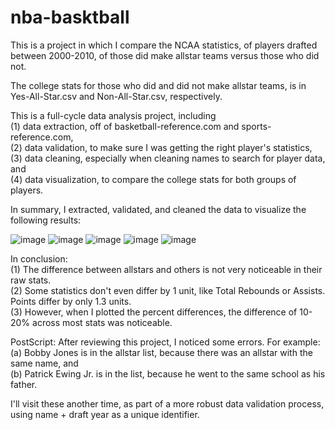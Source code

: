 # nba-basktball

This is a project in which I compare the NCAA statistics, of players drafted between 2000-2010, of those did make allstar teams versus those who did not.

The college stats for those who did and did not make allstar teams, is in Yes-All-Star.csv and Non-All-Star.csv, respectively.

This is a full-cycle data analysis project, including
<br> (1) data extraction, off of basketball-reference.com and sports-reference.com,
<br> (2) data validation, to make sure I was getting the right player's statistics,
<br> (3) data cleaning, especially when cleaning names to search for player data, and
<br> (4) data visualization, to compare the college stats for both groups of players.

In summary, I extracted, validated, and cleaned the data to visualize the following results:

![image](https://user-images.githubusercontent.com/74286542/140826540-04b503bb-1ddf-42e3-9369-a1de3bf3e9d5.png)
![image](https://user-images.githubusercontent.com/74286542/140826565-87df09f1-caa7-4267-a99a-bfd80939ea7d.png)
![image](https://user-images.githubusercontent.com/74286542/140826594-c13b8c8c-26fe-4bcc-976e-c469cd7c64ec.png)
![image](https://user-images.githubusercontent.com/74286542/140826606-1ce82657-e37f-47e6-a1d2-22595399338f.png)
![image](https://user-images.githubusercontent.com/74286542/140826615-97ae3dbf-5f04-4d27-be47-5e00c82ab1ba.png)

In conclusion:
<br>(1) The difference between allstars and others is not very noticeable in their raw stats.
<br>(2) Some statistics don't even differ by 1 unit, like Total Rebounds or Assists. Points differ by only 1.3 units.
<br>(3) However, when I plotted the percent differences, the difference of 10-20% across most stats was noticeable.

PostScript:
After reviewing this project, I noticed some errors. For example:
<br> (a) Bobby Jones is in the allstar list, because there was an allstar with the same name, and
<br> (b) Patrick Ewing Jr. is in the list, because he went to the same school as his father.

I'll visit these another time, as part of a more robust data validation process, using name + draft year as a unique identifier.
